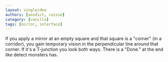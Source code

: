 ```yaml
---
layout: singleidea
authors: [aosdict, raisse]
category: [vanilla]
tags: [mirror, interface]
---
```

If you apply a mirror at an empty square and that square is a "corner" (in a corridor), you gain temporary vision in the perpendicular line around that corner. If it's a T-junction you look both ways. There is a "Done." at the end like detect monsters has.
